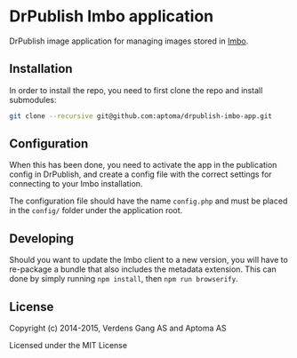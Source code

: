 DrPublish Imbo application
==================
DrPublish image application for managing images stored in [Imbo](https://github.com/imbo/imbo).

## Installation
In order to install the repo, you need to first clone the repo and install submodules:

```sh
git clone --recursive git@github.com:aptoma/drpublish-imbo-app.git
```

## Configuration
When this has been done, you need to activate the app in the publication config in DrPublish, and create a config file with the correct settings for connecting to your Imbo installation.

The configuration file should have the name `config.php` and must be placed in the `config/` folder under the application root.

## Developing

Should you want to update the Imbo client to a new version, you will have to re-package a bundle that also includes the metadata extension. This can done by simply running `npm install`, then `npm run browserify`.

## License
Copyright (c) 2014-2015, Verdens Gang AS and Aptoma AS

Licensed under the MIT License
